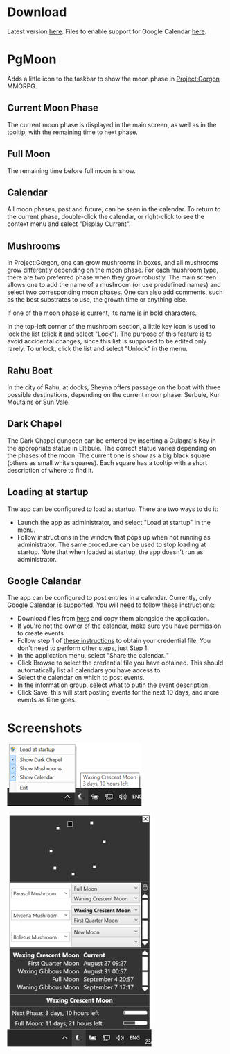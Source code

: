# Download
Latest version [here](/PgMoon/Release/x64/Release.x64.1.1.0.145.zip).
Files to enable support for Google Calendar [here](/PgMoon/Release/x64/GoogleAssemblies.x64.zip).

# PgMoon
Adds a little icon to the taskbar to show the moon phase in [Project:Gorgon](https://projectgorgon.com/) MMORPG.

## Current Moon Phase
The current moon phase is displayed in the main screen, as well as in the tooltip, with the remaining time to next phase.

## Full Moon
The remaining time before full moon is show.

## Calendar
All moon phases, past and future, can be seen in the calendar. To return to the current phase, double-click the calendar, or right-click to see the context menu and select "Display Current".

## Mushrooms
In Project:Gorgon, one can grow mushrooms in boxes, and all mushrooms grow differently depending on the moon phase. For each mushroom type, there are two preferred phase when they grow robustly. The main screen allows one to add the name of a mushroom (or use predefined names) and select two corresponding moon phases. One can also add comments, such as the best substrates to use, the growth time or anything else.

If one of the moon phase is current, its name is in bold characters.

In the top-left corner of the mushroom section, a little key icon is used to lock the list (click it and select "Lock"). The purpose of this feature is to avoid accidental changes, since this list is supposed to be edited only rarely. To unlock, click the list and select "Unlock" in the menu.

## Rahu Boat
In the city of Rahu, at docks, Sheyna offers passage on the boat with three possible destinations, depending on the current moon phase: Serbule, Kur Moutains or Sun Vale.

## Dark Chapel
The Dark Chapel dungeon can be entered by inserting a Gulagra's Key in the appropriate statue in Eltibule. The correct statue varies depending on the phases of the moon. The current one is show as a big black square (others as small white squares). Each square has a tooltip with a short description of where to find it.

## Loading at startup
The app can be configured to load at startup. There are two ways to do it:
* Launch the app as administrator, and select "Load at startup" in the menu.
* Follow instructions in the window that pops up when not running as administrator.
The same procedure can be used to stop loading at startup.
Note that when loaded at startup, the app doesn't run as administrator.

## Google Calandar
The app can be configured to post entries in a calendar. Currently, only Google Calendar is supported. You will need to follow these instructions:
* Download files from [here](/PgMoon/Release/x64/GoogleAssemblies.x64.zip) and copy them alongside the application.
* If you're not the owner of the calendar, make sure you have permission to create events.
* Follow step 1 of [these instructions](https://developers.google.com/google-apps/calendar/quickstart/dotnet/) to obtain your credential file. You don't need to perform other steps, just Step 1.
* In the application menu, select "Share the calendar.."
* Click Browse to select the credential file you have obtained. This should automatically list all calendars you have access to.
* Select the calendar on which to post events.
* In the information group, select what to putin the event description.
* Click Save, this will start posting events for the next 10 days, and more events as time goes.

# Screenshots

![Alt text](/PgMoon/Screenshots/Menu.png?raw=true "The app menu")

![Alt text](/PgMoon/Screenshots/MainScreen.png?raw=true "The app main screen")

